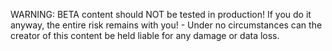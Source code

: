 WARNING: BETA content should NOT be tested in production! If you do it anyway, the entire risk remains with you! - Under no circumstances can the creator of this content be held liable for any damage or data loss.
